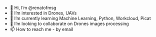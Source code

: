 - 👋 Hi, I’m @renatofmsg
- 👀 I’m interested in Drones, UAVs
- 🌱 I’m currently learning Machine Learning, Python, Workcloud, Picat
- 💞️ I’m looking to collaborate on Drones images processing
- 📫 How to reach me - by email

<!---
renatofmsg/renatofmsg is a ✨ special ✨ repository because its `README.md` (this file) appears on your GitHub profile.
You can click the Preview link to take a look at your changes.
--->
